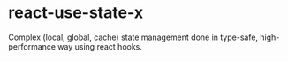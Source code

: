 # react-use-state-x
Complex (local, global, cache) state management done in type-safe, high-performance way using react hooks.
